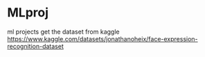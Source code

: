 # MLproj
ml projects
get the dataset from kaggle https://www.kaggle.com/datasets/jonathanoheix/face-expression-recognition-dataset
